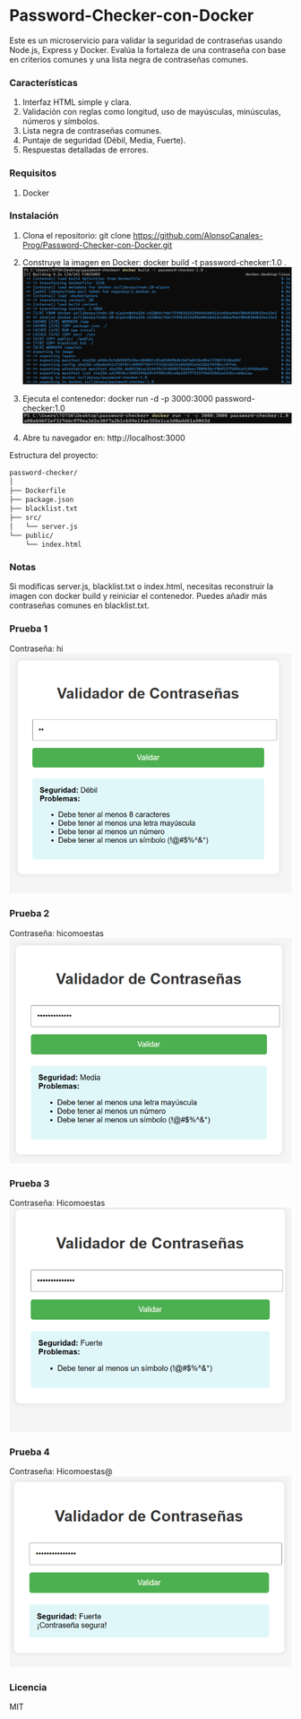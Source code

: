 # Password-Checker-con-Docker
Este es un microservicio para validar la seguridad de contraseñas usando Node.js, Express y Docker. Evalúa la fortaleza de una contraseña con base en criterios comunes y una lista negra de contraseñas comunes.

### Características 
1. Interfaz HTML simple y clara.
2. Validación con reglas como longitud, uso de mayúsculas, minúsculas, números y símbolos.
3. Lista negra de contraseñas comunes.
4. Puntaje de seguridad (Débil, Media, Fuerte).
5. Respuestas detalladas de errores.

### Requisitos
1. Docker

### Instalación
1. Clona el repositorio:
   git clone https://github.com/AlonsoCanales-Prog/Password-Checker-con-Docker.git

2. Construye la imagen en Docker:
   docker build -t password-checker:1.0 .
   ![Vista previa](password-checker/img/upload_docker.png)


4. Ejecuta el contenedor:
   docker run -d -p 3000:3000 password-checker:1.0
   ![Vista previa](password-checker/img/upload_port.png)

6. Abre tu navegador en:
   http://localhost:3000

Estructura del proyecto:
```
password-checker/
│
├── Dockerfile
├── package.json
├── blacklist.txt
├── src/
│   └── server.js
└── public/
    └── index.html
```

### Notas
Si modificas server.js, blacklist.txt o index.html, necesitas reconstruir la imagen con docker build y reiniciar el contenedor.
Puedes añadir más contraseñas comunes en blacklist.txt.

### Prueba 1
Contraseña: hi
![Vista previa](password-checker/img/prueba_1.png)

### Prueba 2
Contraseña: hicomoestas
![Vista previa](password-checker/img/prueba_2.png)

### Prueba 3
Contraseña: Hicomoestas
![Vista previa](password-checker/img/prueba_3.png)

### Prueba 4
Contraseña: Hicomoestas@
![Vista previa](password-checker/img/prueba_4.png)

### Licencia
MIT



